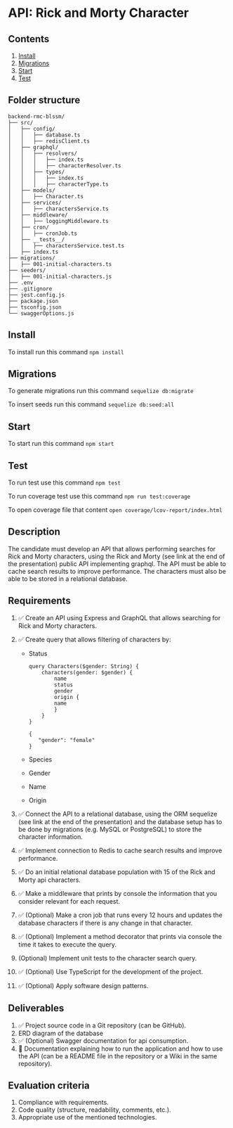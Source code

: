 # API: Rick and Morty Character 

## Contents

1. [Install](#install)
2. [Migrations](#migrations)
3. [Start](#start)
4. [Test](#test)


## Folder structure
```
backend-rmc-blssm/
├── src/
│   ├── config/
│   │   ├── database.ts
│   │   ├── redisClient.ts
│   ├── graphql/
│   │   ├── resolvers/
│   │   │   ├── index.ts
│   │   │   ├── characterResolver.ts
│   │   ├── types/
│   │   │   ├── index.ts
│   │   │   ├── characterType.ts
│   ├── models/
│   │   ├── Character.ts
│   ├── services/
│   │   ├── charactersService.ts
│   ├── middleware/
│   │   ├── loggingMiddleware.ts
│   ├── cron/
│   │   ├── cronJob.ts
│   ├── __tests__/
│   │   ├── charactersService.test.ts
│   ├── index.ts
├── migrations/
│   ├── 001-initial-characters.ts
├── seeders/
│   ├── 001-initial-characters.js
├── .env
├── .gitignore
├── jest.config.js
├── package.json
├── tsconfig.json
└── swaggerOptions.js
```


## Install

To install run this command ```npm install```

## Migrations

To generate migrations run this command ```sequelize db:migrate```

To insert seeds run this command  ```sequelize db:seed:all```

## Start 

To start run this command ```npm start```

## Test 

To run test use this command `npm test`

To run coverage test use this command `npm run test:coverage`

To open coverage file that content `open coverage/lcov-report/index.html`



## Description

The candidate must develop an API that allows performing searches for Rick
and Morty characters, using the Rick and Morty (see link at the end of the
presentation) public API implementing graphql. The API must be able to cache
search results to improve performance. The characters must also be able to be
stored in a relational database.

## Requirements
1. ✅ Create an API using Express and GraphQL that allows searching for Rick and Morty characters.

2. ✅ Create query that allows filtering of characters by:
    - Status
        ```
        query Characters($gender: String) {
            characters(gender: $gender) {
                name
                status
                gender
                origin {
                name
                }
            }
        }

        {
           "gender": "female"
        }
        ```

    - Species
    - Gender
    - Name
    - Origin


3. ✅ Connect the API to a relational database, using the ORM sequelize (see link at the end of the presentation) and the database setup has to be done by migrations (e.g. MySQL or PostgreSQL) to store the character information.
4. ✅ Implement connection to Redis to cache search results and improve performance.
5. ✅ Do an initial relational database population with 15 of the Rick and Morty api characters.
6. ✅ Make a middleware that prints by console the information that you consider relevant for each request.
7. ✅ (Optional) Make a cron job that runs every 12 hours and updates the database characters if there is any change in that character.
8. ✅ (Optional) Implement a method decorator that prints via console the time it takes to execute the query.
9. (Optional) Implement unit tests to the character search query.
10. ✅ (Optional) Use TypeScript for the development of the project.
11. ✅ (Optional) Apply software design patterns.


## Deliverables

1. ✅ Project source code in a Git repository (can be GitHub).
2. ERD diagram of the database
3. ✅ (Optional) Swagger documentation for api consumption.
4. 🔲 Documentation explaining how to run the application and how to use the API (can be a README file in the repository or a Wiki in the same repository).


## Evaluation criteria 

1. Compliance with requirements.
2. Code quality (structure, readability, comments, etc.).
3. Appropriate use of the mentioned technologies.